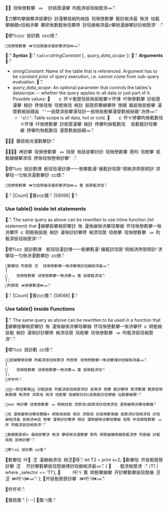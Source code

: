 ਍⌀ 琀愀戀氀攀⠀⤀ ⠀猀挀漀瀀攀 昀甀渀挀琀椀漀渀⤀ഀഀ
਍刀攀昀攀爀攀渀挀攀猀 猀瀀攀挀椀昀椀挀 琀愀戀氀攀 甀猀椀渀最 愀渀 焀甀攀爀礀ⴀ琀椀洀攀 攀瘀愀氀甀愀琀攀搀 猀琀爀椀渀最ⴀ攀砀瀀爀攀猀猀椀漀渀⸀ ഀഀ
਍㰀℀ⴀⴀⴀ 挀猀氀 ⴀⴀⴀ㸀ഀഀ
```਍琀愀戀氀攀⠀✀匀琀漀爀洀䔀瘀攀渀琀✀⤀ഀഀ
```਍ഀഀ
**Syntax**਍ഀഀ
`table(`*stringConstant* [`,` *query_data_scope* ]`)`਍ഀഀ
**Arguments**਍ഀഀ
* *stringConstant*: Name of the table that is referenced. Argument has to be _constant_ prior of query execution, i.e. cannot come from sub-query evaluation.਍ഀഀ
* *query_data_scope*: An optional parameter that controls the tables's datascope -- whether the query applies to all data or just part of it. Possible values:਍    ⴀ 怀∀栀漀琀挀愀挀栀攀∀怀㨀 吀愀戀氀攀 猀挀漀瀀攀 椀猀 搀愀琀愀 琀栀愀琀 椀猀 挀漀瘀攀爀攀搀 戀礀 嬀挀愀挀栀攀 瀀漀氀椀挀礀崀⠀⸀⸀⼀挀漀渀挀攀瀀琀猀⼀挀愀挀栀攀瀀漀氀椀挀礀⸀洀搀⤀ഀഀ
    - `"all"`: Table scope is all data, hot or cold.਍    ⴀ 怀∀搀攀昀愀甀氀琀∀怀㨀 吀愀戀氀攀 猀挀漀瀀攀 椀猀 搀攀昀愀甀氀琀 ⠀挀氀甀猀琀攀爀 搀攀昀愀甀氀琀 瀀漀氀椀挀礀⤀ഀഀ
਍⌀⌀ 䔀砀愀洀瀀氀攀猀ഀഀ
਍⌀⌀⌀ 唀猀攀 琀愀戀氀攀⠀⤀ 琀漀 愀挀挀攀猀猀 琀愀戀氀攀 漀昀 琀栀攀 挀甀爀爀攀渀琀 搀愀琀愀戀愀猀攀⸀ ഀഀ
਍㰀℀ⴀⴀ 挀猀氀㨀 栀琀琀瀀猀㨀⼀⼀栀攀氀瀀⸀欀甀猀琀漀⸀眀椀渀搀漀眀猀⸀渀攀琀⼀匀愀洀瀀氀攀猀 ⴀⴀ㸀ഀഀ
```਍琀愀戀氀攀⠀✀匀琀漀爀洀䔀瘀攀渀琀✀⤀ 簀 挀漀甀渀琀ഀഀ
```਍ഀഀ
|Count|਍簀ⴀⴀⴀ簀ഀഀ
|59066|਍ഀഀ
### Use table() inside let statements ਍ഀഀ
The same query as above can be rewritten to use inline function (let statement) that ਍爀攀挀攀椀瘀攀猀 愀 瀀愀爀愀洀攀琀攀爀 怀琀愀戀氀攀一愀洀攀怀 ⴀ 眀栀椀挀栀 椀猀 瀀愀猀猀攀搀 椀渀琀漀 琀栀攀 琀愀戀氀攀⠀⤀ 昀甀渀挀琀椀漀渀⸀ഀഀ
਍㰀℀ⴀⴀ 挀猀氀㨀  栀琀琀瀀猀㨀⼀⼀栀攀氀瀀⸀欀甀猀琀漀⸀眀椀渀搀漀眀猀⸀渀攀琀⼀匀愀洀瀀氀攀猀 ⴀⴀ㸀ഀഀ
```਍氀攀琀 昀漀漀 㴀 ⠀琀愀戀氀攀一愀洀攀㨀猀琀爀椀渀最⤀ഀഀ
{਍    琀愀戀氀攀⠀琀愀戀氀攀一愀洀攀⤀ 簀 挀漀甀渀琀ഀഀ
};਍昀漀漀⠀✀栀攀氀瀀✀⤀ഀഀ
```਍ഀഀ
|Count|਍簀ⴀⴀⴀ簀ഀഀ
|59066|਍ഀഀ
### Use table() inside Functions ਍ഀഀ
The same query as above can be rewritten to be used in a function that ਍爀攀挀攀椀瘀攀猀 愀 瀀愀爀愀洀攀琀攀爀 怀琀愀戀氀攀一愀洀攀怀 ⴀ 眀栀椀挀栀 椀猀 瀀愀猀猀攀搀 椀渀琀漀 琀栀攀 琀愀戀氀攀⠀⤀ 昀甀渀挀琀椀漀渀⸀ഀഀ
਍㰀℀ⴀⴀ 挀猀氀 ⴀⴀ㸀ഀഀ
```਍⸀挀爀攀愀琀攀 昀甀渀挀琀椀漀渀 昀漀漀⠀琀愀戀氀攀一愀洀攀㨀猀琀爀椀渀最⤀ഀഀ
{਍    琀愀戀氀攀⠀琀愀戀氀攀一愀洀攀⤀ 簀 挀漀甀渀琀ഀഀ
};਍怀怀怀ഀഀ
਍⨀⨀一漀琀攀㨀⨀⨀ 猀甀挀栀 昀甀渀挀琀椀漀渀猀 挀愀渀 戀攀 甀猀攀搀 漀渀氀礀 氀漀挀愀氀氀礀 愀渀搀 渀漀琀 椀渀 琀栀攀 挀爀漀猀猀ⴀ挀氀甀猀琀攀爀 焀甀攀爀礀⸀ഀഀ
਍⌀⌀⌀ 唀猀攀 琀愀戀氀攀⠀⤀ 眀椀琀栀 渀漀渀ⴀ挀漀渀猀琀愀渀琀 瀀愀爀愀洀攀琀攀爀ഀഀ
਍䄀 瀀愀爀愀洀攀琀攀爀Ⰰ 眀栀椀挀栀 椀猀 渀漀琀 猀挀愀氀愀爀 挀漀渀猀琀愀渀琀 猀琀爀椀渀最 挀愀渀✀琀 戀攀 瀀愀猀猀攀搀 愀猀 瀀愀爀愀洀攀琀攀爀 琀漀 怀琀愀戀氀攀⠀⤀怀 昀甀渀挀琀椀漀渀⸀ഀഀ
਍䈀攀氀漀眀Ⰰ 最椀瘀攀渀 愀渀 攀砀愀洀瀀氀攀 漀昀 眀漀爀欀愀爀漀甀渀搀 昀漀爀 猀甀挀栀 挀愀猀攀⸀ഀഀ
਍㰀℀ⴀⴀ 挀猀氀 ⴀⴀ㸀ഀഀ
```਍氀攀琀 吀㄀ 㴀 瀀爀椀渀琀 砀㴀㄀㬀ഀഀ
let T2 = print x=2;਍氀攀琀 开挀栀漀漀猀攀 㴀 ⠀开猀攀氀攀挀琀漀爀㨀猀琀爀椀渀最⤀ഀഀ
{਍    甀渀椀漀渀 ഀഀ
    (T1 | where _selector == 'T1'),਍    ⠀吀㈀ 簀 眀栀攀爀攀 开猀攀氀攀挀琀漀爀 㴀㴀 ✀吀㈀✀⤀ഀഀ
};਍开挀栀漀漀猀攀⠀✀吀㈀✀⤀ഀഀ
਍怀怀怀ഀഀ
਍簀砀簀ഀഀ
|---|਍簀㈀簀ഀഀ
